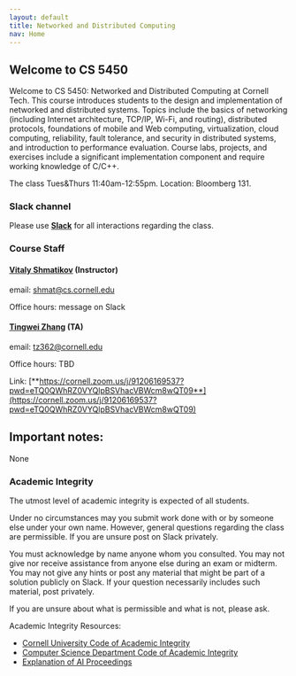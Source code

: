 ```yaml
---
layout: default
title: Networked and Distributed Computing
nav: Home
---
```


## Welcome to CS 5450

Welcome to CS 5450: Networked and Distributed Computing at Cornell Tech. This course introduces students to the design and implementation of networked and distributed systems.  Topics include the basics of networking (including Internet architecture, TCP/IP, Wi-Fi, and routing), distributed protocols, foundations of mobile and Web computing, virtualization, cloud computing, reliability, fault tolerance, and security in distributed systems, and introduction to performance evaluation.  Course labs, projects, and exercises include a significant implementation component and require working knowledge of C/C++.

The class Tues&Thurs 11:40am-12:55pm. Location: Bloomberg 131.

### Slack channel

Please use [**Slack**]({{site.data.main.slack}}) for all interactions regarding the class.

###  Course Staff

#### [**Vitaly Shmatikov**](http://www.cs.cornell.edu/~shmat/) (Instructor)  
email: shmat@cs.cornell.edu

Office hours: message on Slack

#### [**Tingwei Zhang**](https://ztingwei.com/) (TA)
email: tz362@cornell.edu

Office hours: TBD

Link: [**https://cornell.zoom.us/j/91206169537?pwd=eTQ0QWhRZ0VYQlpBSVhacVBWcm8wQT09**](https://cornell.zoom.us/j/91206169537?pwd=eTQ0QWhRZ0VYQlpBSVhacVBWcm8wQT09)

<!-- #### [**Eugene Bagdasaryan**](https://ebagdasa.github.io) (half-TA)
email: eugene@cs.cornell.edu -->

<!-- Office hours: Tuesdays 3-4pm, Bloomberg 367 -->

<!-- #### [**Eugene Bagdasaryan**](https://ebagdasa.github.io) (half-TA)
email: eugene@cs.cornell.edu -->

<!-- Office hours: Tuesdays 3-4pm, Bloomberg 367 -->

## Important notes:

None

### Academic Integrity

The utmost level of academic integrity is expected of all students.

Under no circumstances may you submit work done with or by someone else under your own name. However, general questions regarding the class are permissible. If you are unsure post on Slack privately.

You must acknowledge by name anyone whom you consulted. You may not give nor receive assistance from anyone else during an exam or midterm. You may not give any hints or post any material that might be part of a solution publicly on Slack. If your question necessarily includes such material, post privately.

If you are unsure about what is permissible and what is not, please ask.

Academic Integrity Resources:

* [Cornell University Code of Academic Integrity](http://cuinfo.cornell.edu/aic.cfm)
* [Computer Science Department Code of Academic Integrity](http://www.cs.cornell.edu/undergrad/CSMajor#ai)
* [Explanation of AI Proceedings](http://www.theuniversityfaculty.cornell.edu/AcadInteg/)
